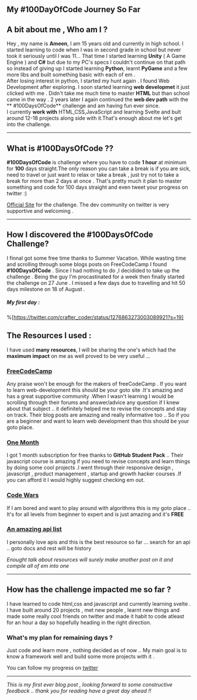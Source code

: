 ## My #100DayOfCode Journey So Far

## A bit about me , Who am I ?
Hey , my name is **Ameen**, I am 15 years old and currently in high school. I started learning to code when I was in second grade in school but never took it seriously until I was 11... That time I started learning **Unity** ( A Game Engine ) and **C#** but due to my PC's specs I couldn't continue on that path so instead of giving up  I started learning **Python**, learnt **PyGame** and a few more libs and built something basic with each of em .<br>
After losing interest in python, I started my hunt again .  I found Web Development after exploring. I soon started learning **web developmet** it just clicked with me . Didn't take me much time to master **HTML** but than school came in the way . 2 years later I again continued the **web dev path** with the ** #100DaysOfCode** challenge and am having fun ever since.<br>
I currently **work with** HTML,CSS,JavaScript and learning Svelte and bult around 12-18 projects along side with it.That's enough about me let's get into the challenge.

---

## What is **#100DaysOfCode** ??

**#100DaysOfCode** is challenge where you have to code **1 hour** at minimum for **100** days straight.The only reason you can take a break is if you are sick, need to travel or just want to relax or take a break , just try not to take a break for more than 2 days at once .
That's pretty much it plan  to master something and code for 100 days straight and even tweet your progress on twitter :)

[Official Site](https://www.100daysofcode.com/) for the challenge.
The dev community on twitter is very supportive and welcoming . 

---

## How I discovered the #100DaysOfCode Challenge?

I finnal got some free time thanks to Summer Vacation. While wasting time and scrolling  through some blogs posts on FreeCodeCamp I found **#100DaysOfCode** . Since I had nothing to do ,I decidided to take up the challenge . Being the guy I'm procastinated for a week then finally started the challenge on 27 June . I missed a few days due to travelling and hit 50 days milestone on 18 of August .
 
##### My first day : 
%[https://twitter.com/crafter_coder/status/1276863273003089921?s=19]

## The Resources I used :

I have used **many resources**, I will be sharing the one's which had the **maximum impact** on me as well proved to be very useful ...


### [FreeCodeCamp](https://www.freecodecamp.org/learn) 

Any praise won't be enough for the makers of freeCodeCamp . If you want to learn web-development this should be your goto site .It's amazing and has a great supportive community .When I wasn't learning I would be scrolling through their forums and answer/advice any question if I knew about that subject .. it definitely helped me to revise the concepts and stay on track. Their blog posts are amazing and really informative too .. So if you are a beginner and want to learn web development than this should be your goto place.

### [One Month](https://onemonth.com/)

I got 1 month subscription for free thanks to **GitHub Student Pack** .. Their javascript course is amazing if you need to revise concepts and learn things by doing some cool projects .I went through their responsive design , javascript , product management , startup and growth hacker courses .If you can afford it I would highly suggest checking em out.

### [Code Wars](https://www.codewars.com/)

If I am bored and want to play around with algorithms this is my goto place .. It's for all levels from beginner to expert and is just amazing and it's **FREE**

### [An amazing api list](https://any-api.com/)

I personally love apis and this is the best resource so far ... search for an api .. goto docs and rest will be history 

*Enought talk about resources will surely make another post on it and compile all of em into one*

---

## How has the challenge impacted me so far ?

I have learned to code html,css and javascript and currently learning svelte . I have built around 20 projects , met new people , learnt new things and made some really cool friends  on twitter and made it habit to code atleast for an hour a day so hopefully heading in the right direction.

### What's my plan for remaining days ?

Just code and learn more , nothing decided as of now .. My main goal is to know a framework well and build some more projects with it .

You can follow my progress on [twitter](https://twitter.com/crafter_coder)

---

*This is my first ever blog post , looking forward to some constructive feedback .. thank you for reading have a great day ahead !!*

